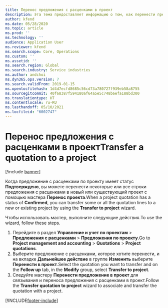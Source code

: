 ```yaml
---
title: Перенос предложения с расценками в проект
description: Эта тема предоставляет информацию о том, как перенести предложение с расценками в новый или существующий проект.
author: kfend
ms.date: 05/28/2020
ms.topic: article
ms.prod: ''
ms.technology: ''
audience: Application User
ms.reviewer: kfend
ms.search.scope: Core, Operations
ms.custom: ''
ms.assetid: ''
ms.search.region: Global
ms.search.industry: Service industries
ms.author: andchoi
ms.dyn365.ops.version: 7
ms.search.validFrom: 2019-01-15
ms.openlocfilehash: 1d4d7ecfd8685c56cd73a780727f939eb58a8755
ms.sourcegitcommit: 40f68387f594180af64a5e5c748b6efa188bd300
ms.translationtype: HT
ms.contentlocale: ru-RU
ms.lasthandoff: 05/10/2021
ms.locfileid: "6002747"
---
```

# <a name="transfer-a-quotation-to-a-project"></a><span data-ttu-id="72090-103">Перенос предложения с расценками в проект</span><span class="sxs-lookup"><span data-stu-id="72090-103">Transfer a quotation to a project</span></span>

[!include [banner](../includes/banner.md)]

<span data-ttu-id="72090-104">Когда предложение с расценками по проекту имеет статус **Подтверждено**, вы можете перенести некоторые или все строки предложения с расценками в новый или существующий проект с помощью мастера **Перенос проекта**.</span><span class="sxs-lookup"><span data-stu-id="72090-104">When a project quotation has a status of **Confirmed**, you can transfer some or all the quotation lines to a new or existing project by using the **Transfer to project** wizard.</span></span> 

<span data-ttu-id="72090-105">Чтобы использовать мастер, выполните следующие действия.</span><span class="sxs-lookup"><span data-stu-id="72090-105">To use the wizard, follow these steps.</span></span>

1. <span data-ttu-id="72090-106">Перейдите в раздел **Управление и учет по проектам** > **Предложения с расценками** > **Предложения по проекту**.</span><span class="sxs-lookup"><span data-stu-id="72090-106">Go to **Project management and accounting** > **Quotations** > **Project quotations**.</span></span>
2. <span data-ttu-id="72090-107">Выберите предложение с расценками, которое хотите перенести, и на вкладке **Дальнейшее действие** в группе **Изменить** выберите **Перенести в проект**.</span><span class="sxs-lookup"><span data-stu-id="72090-107">Select the quotation you want to transfer and on the **Follow up** tab, in the **Modify** group, select **Transfer to project**.</span></span>
3. <span data-ttu-id="72090-108">Следуйте мастеру **Перенести предложение в проект** для связывания и переноса предложения с расценками в проект.</span><span class="sxs-lookup"><span data-stu-id="72090-108">Follow the **Transfer quotation to project** wizard to associate and transfer the quotation with a project.</span></span>


[!INCLUDE[footer-include](../includes/footer-banner.md)]
